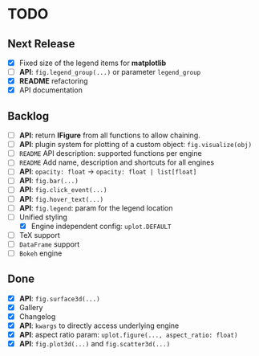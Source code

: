 # TODO

## Next Release

- [x] Fixed size of the legend items for **matplotlib**
- [ ] **API**: `fig.legend_group(...)` or parameter `legend_group`
- [x] **README** refactoring
- [x] API documentation

## Backlog

- [ ] **API**: return **IFigure** from all functions to allow chaining.
- [ ] **API**: plugin system for plotting of a custom object: `fig.visualize(obj)`
- [ ] `README` API description: supported functions per engine
- [ ] `README` Add name, description and shortcuts for all engines
- [ ] **API**: `opacity: float` -> `opacity: float | list[float]`
- [ ] **API**: `fig.bar(...)` 
- [ ] **API**: `fig.click_event(...)`
- [ ] **API**: `fig.hover_text(...)` 
- [ ] **API**: `fig.legend`: param for the legend location
- [ ] Unified styling
  - [x] Engine independent config: `uplot.DEFAULT`
- [ ] TeX support
- [ ] `DataFrame` support
- [ ] `Bokeh` engine

## Done

- [x] **API**: `fig.surface3d(...)`
- [x] Gallery
- [x] Changelog
- [x] **API**: `kwargs` to directly access underlying engine
- [x] **API**: aspect ratio param: `uplot.figure(..., aspect_ratio: float)`
- [x] **API**: `fig.plot3d(...)` and `fig.scatter3d(...)`